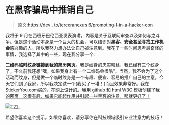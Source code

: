 # 在黑客骗局中推销自己

> 原文:[https://dev . to/terceranexus 6/promoting-I-in-a-hacker-con](https://dev.to/terceranexus6/promoting-myself-in-a-hacker-con)

我将于 9 月在西班牙巴伦西亚发表演讲，内容是关于互联网审查以及如何与之斗争。但是这个活动本身是一个巨大的机会，可以结识对**黑客、安全甚至寻找工作机会**感兴趣的人。所以我努力想办法让自己被注意到。我花了一些时间思考最奇怪的事情，我选择了其中的一些，现在我分享一个:

**二维码临时纹身链接到我的简历网页**。我是纹身的忠实粉丝，我已经有三个纹身了，不久前我还想“嘿，如果我身上有一个二维码会很酷”。当然，我不会为了这个活动而纹身，但是做一个临时纹身是一个有趣、便宜、容易的推广自己的主意。今天它们到了我家，所以我决定试一个(我买了一堆！)而且效果非常好。我在 StickerYou.com[买的，在网上设计的。我用 github 和 html W3C 模板创建了我的网页。这很有趣，如果它能起作用并引起一些黑客的注意，那就更好了！](//stickeryou.com)

[![](../Images/9682375b9d49b3e5bc4b82ff74856c64.png)T2】](https://res.cloudinary.com/practicaldev/image/fetch/s--QM3sGUNZ--/c_limit%2Cf_auto%2Cfl_progressive%2Cq_auto%2Cw_880/https://instagram.fmad3-1.fna.fbcdn.net/t51.2885-15/e35/21040894_353185488428024_1852579150368342016_n.jpg)

希望你喜欢这个提示。如果你喜欢，请分享你在科技领域吸引专业注意力的技巧！